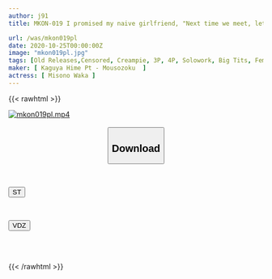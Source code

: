 ```yaml
---
author: j91
title: MKON-019 I promised my naive girlfriend, "Next time we meet, let's have my first kiss," but she ended up getting into a waaaacome kiss for the first time the next time we meet''

url: /was/mkon019pl
date: 2020-10-25T00:00:00Z
image: "mkon019pl.jpg"
tags: [Old Releases,Censored, Creampie, 3P, 4P, Solowork, Big Tits, Female College Student, Cuckold	]
maker: [ Kaguya Hime Pt - Mousozoku  ]
actress: [ Misono Waka ]
---
```



{{< rawhtml >}}

<div class="video" data-videoid="myw7DKddwrUbj8X">
    <a href="javascript:;">
        <img src="/was/mkon019pl/mkon019pl.jpg" width="WIDTH" height="HEIGHT" alt="mkon019pl.mp4" loading="lazy">
    </a>
</div>

<script type="text/javascript" src="https://j91.asia/asset/on-demand-st.js"></script>

<br>
  <link rel="stylesheet" href="https://j91.asia/asset/bs5.css">
  
  <center>
  <button class="btn btn-primary" type="button" data-bs-toggle="collapse" data-bs-target=".multi-collapse" aria-expanded="false" aria-controls="multiCollapseExample1 multiCollapseExample2"><h2>Download</h2></button></center>
</p>
<div class="row">
  <div class="col">
    <div class="collapse multi-collapse" id="multiCollapseExample1">
      <div class="card card-body">
	      	      <br>
<div class="buttons">  
<p><a href="https://streamtape.to/v/myw7DKddwrUbj8X" target="_blank"><button class="btn-hover color-3"><i class="fa fa-download"></i> ST</button></a></p></div>
    </div>
  </div>
</div>
  <div class="col">
    <div class="collapse multi-collapse" id="multiCollapseExample2">
      <div class="card card-body">
	      <br>
<div class="buttons">
<p><a href="https://vidoza.net/zsam0slgwiy7" target="_blank"><button class="btn-hover color-8"><i class="fa fa-download"></i> VDZ</button></a></p></div>
<br><br>
      </div>
    </div>
  </div>
</div>

{{< /rawhtml >}}